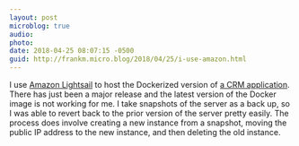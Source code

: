 ```yaml
---
layout: post
microblog: true
audio: 
photo: 
date: 2018-04-25 08:07:15 -0500
guid: http://frankm.micro.blog/2018/04/25/i-use-amazon.html
---
```

I use [Amazon Lightsail](https://aws.amazon.com/lightsail/) to host the Dockerized version of [a CRM application](https://www.monicahq.com/). There has just been a major release and the latest version of the Docker image is not working for me. I take snapshots of the server as a back up, so I was able to revert back to the prior version of the server pretty easily. The process does involve creating a new instance from a snapshot, moving the public IP address to the new instance, and then deleting the old instance. 
